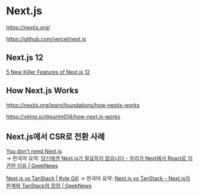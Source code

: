 # Next.js

<https://nextjs.org/>

<https://github.com/vercel/next.js>

## Next.js 12

[5 New Killer Features of Next.js 12](https://betterprogramming.pub/5-new-killer-features-of-next-js-12-dfd1d766b539)

## How Next.js Works

<https://nextjs.org/learn/foundations/how-nextjs-works>

<https://velog.io/@surim014/how-next.js-works>

## Next.js에서 CSR로 전환 사례

[You don't need Next.js](https://www.comfydeploy.com/blog/you-dont-need-next-js) \
→ 한국어 요약:
[당신에겐 Next.js가 필요하지 않습니다 - 우리가 Next에서 React로 이관한 이유 | GeekNews](https://news.hada.io/topic?id=18547)

[Next.js vs TanStack | Kyle Gill](https://www.kylegill.com/essays/next-vs-tanstack/)
→ 한국어 요약:
[Next.js vs TanStack – Next.js의 한계와 TanStack의 장점 | GeekNews](https://news.hada.io/topic?id=19921)
